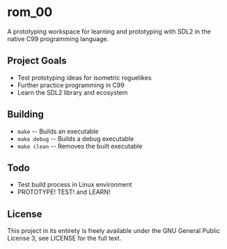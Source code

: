 # rom_00

A prototyping workspace for learning and prototyping with SDL2 in the native C99 programming language.

## Project Goals

- Test prototyping ideas for isometric roguelikes
- Further practice programming in C99
- Learn the SDL2 library and ecosystem

## Building

- `make` -- Builds an executable
- `make debug` -- Builds a debug executable
- `make clean` -- Removes the built executable

## Todo

- Test build process in Linux environment
- PROTOTYPE! TEST! and LEARN!

## License

This project in its entirety is freely available under the GNU General Public License 3, see LICENSE for the full text.
